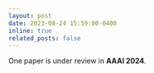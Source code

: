 ```yaml
---
layout: post
date: 2023-08-24 15:59:00-0400
inline: true
related_posts: false
---
```


One paper is under review in **AAAI 2024**.

